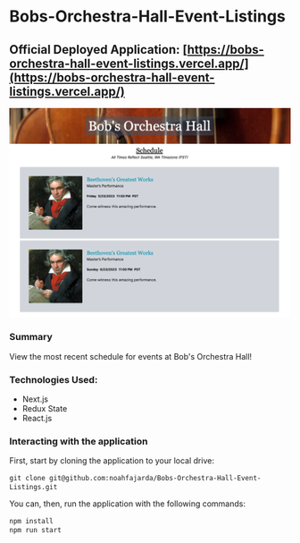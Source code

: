 # Bobs-Orchestra-Hall-Event-Listings

## Official Deployed Application: [https://bobs-orchestra-hall-event-listings.vercel.app/](https://bobs-orchestra-hall-event-listings.vercel.app/)

<div>
<img
src="/public/assets/screenshots/screenshot-1.png"
alt="screenshot-1"
/></div>

### Summary

View the most recent schedule for events at Bob's Orchestra Hall!

### Technologies Used:

- Next.js
- Redux State
- React.js

### Interacting with the application

First, start by cloning the application to your local drive:

```shell
git clone git@github.com:noahfajarda/Bobs-Orchestra-Hall-Event-Listings.git
```

You can, then, run the application with the following commands:

```shell
npm install
npm run start
```
